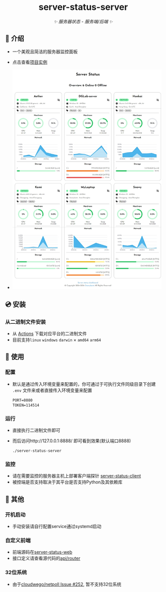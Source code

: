 <div align="center">

# server-status-server

_✨ 服务器状态 - 服务端/后端 ✨_

</div>

## 📖 介绍

- 一个美观且简洁的服务器监控面板

- 点击查看[项目实例](https://status.liteyuki.icu/)

- ![image](./img/sh.jpeg)

## 💿 安装

### 从二进制文件安装

- 从 [Actions](https://github.com/snowykami/server-status-server/actions) 下载对应平台的二进制文件
- 目前支持`linux` `windows` `darwin` × `amd64` `arm64`

## 🎉 使用

### 配置

- 默认是通过传入环境变量来配置的，你可通过于可执行文件同级目录下创建 `.env` 文件来或者直接传入环境变量来配置
    ```dotenv
    PORT=8080
    TOKEN=114514
    ```

### 运行

- 直接执行二进制文件即可
- 而后访问http://127.0.0.1:8888/ 即可看到效果(默认端口8888)

    ```shell
    ./server-status-server
    ```

### 监控

- 请在需要监控的服务器主机上部署客户端探针 [server-status-client](https://github.com/snowykami/server-status-client)
- 被控端是否支持取决于其平台是否支持Python及其依赖库

## 📝 其他

### 开机启动

- 手动安装请自行配置service通过systemd启动

### 自定义前端

- 前端源码在[server-status-web](https://github.com/snowykami/server-status-web)
- 接口定义请查看源代码的[api/router](./api/router.go)

### 32位系统

- 由于[cloudwego/netpoll Issue #252](https://github.com/cloudwego/netpoll/issues/252), 暂不支持32位系统
